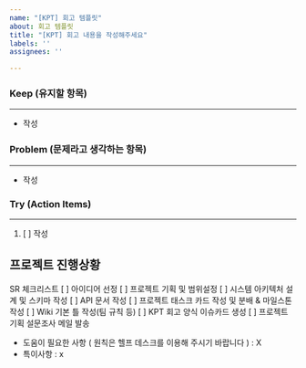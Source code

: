 ```yaml
---
name: "[KPT] 회고 템플릿"
about: 회고 템플릿
title: "[KPT] 회고 내용을 작성해주세요"
labels: ''
assignees: ''

---
```


### Keep (유지할 항목)
---
- 작성

### Problem (문제라고 생각하는 항목)
---
- 작성

### Try (Action Items)
---
1. [ ] 작성

프로젝트 진행상황
---
SR 체크리스트
 [  ] 아이디어 선정
 [  ] 프로젝트 기획 및 범위설정
 [  ] 시스템 아키텍처 설계 및 스키마 작성
 [  ] API 문서 작성
 [  ] 프로젝트 태스크 카드 작성 및 분배 & 마일스톤 작성
 [  ] Wiki 기본 틀 작성(팀 규칙 등)
 [  ] KPT 회고 양식 이슈카드 생성
 [  ] 프로젝트 기획 설문조사 메일 발송
- 도움이 필요한 사항 ( 원칙은 헬프 데스크를 이용해 주시기 바랍니다 )
  : X
- 특이사항
  : x

